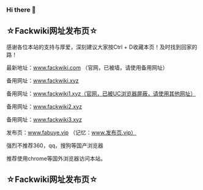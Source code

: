 ### Hi there 👋

<!--
**fackwiki/fackwiki** is a ✨ _special_ ✨ repository because its `README.md` (this file) appears on your GitHub profile.

Here are some ideas to get you started:

- 🔭 I’m currently working on ...
- 🌱 I’m currently learning ...
- 👯 I’m looking to collaborate on ...
- 🤔 I’m looking for help with ...
- 💬 Ask me about ...
- 📫 How to reach me: ...
- 😄 Pronouns: ...
- ⚡ Fun fact: ...
-->
## ☆Fackwiki网址发布页☆

感谢各位本站的支持与厚爱，深刻建议大家按Ctrl + D收藏本页！及时找到回家的路！

最新地址：www.fackwiki.com  （官网，已被墙，请使用备用网址）

备用网址：www.fackwiki.xyz

备用网址：www.fackwiki1.xyz（官网，已被UC浏览器屏蔽，请使用其他网址）

备用网址：www.fackwiki2.xyz

备用网址：www.fackwiki3.xyz

发布页：www.fabuye.vip  （记忆：www.发布页.vip）

强烈不推荐360，qq，搜狗等国产浏览器

推荐使用chrome等国外浏览器访问本站。

## ☆Fackwiki网址发布页☆
